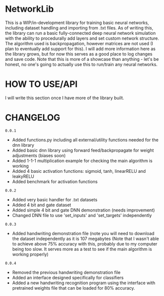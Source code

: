 # NetworkLib
This is a WIP/in-development library for training basic neural networks, including dataset handling and importing from .txt files. As of writing this, the library can run a basic fully-connected deep neural network simulation with the ability to procedurally add layers and set custom network structure. The algorithm used is backpropagation, however matrices are not used (I plan to eventually add support for this). I will add more information here as the library grows, but for now this serves as a good place to log changes and save code. Note that this is more of a showcase than anything - let's be honest, no one's going to actually use this to run/train any neural networks.

# HOW TO USE/API
I will write this section once I have more of the library built. 

# CHANGELOG

`0.0.1`
+ Added functions.py including all external/utility functions needed for the dnn library
+ Added basic dnn library using forward feed/backpropagate for weight adjustments (biases soon)
+ Added 1-1-1 multiplication example for checking the main algorithm is working
+ Added 4 basic activation functions: sigmoid, tanh, linearRELU and leakyRELU
+ Added benchmark for activation functions

`0.0.2`
+ Added very basic handler for .txt datasets
+ Added 4 bit and gate dataset
+ Added simple 4 bit and gate DNN demonstration (needs improvement)
+ Changed DNN file to use 'set_inputs' and 'set_targets' independently

`0.0.3`
+ Added handwriting demonstration file (note you will need to download the dataset independently as it is 107 megabytes
  (Note that I wasn't able to achieve above 75% accuracy with this, probably due to my computer being too slow. It serves
  more as a test to see if the main algorithm is working properly)

`0.0.4`
+ Removed the previous handwriting demonstration file
+ Added an interface designed specifically for classifiers
+ Added a new handwriting recognition program using the interface with pretrained weights file that can be loaded for 80% accuracy.
